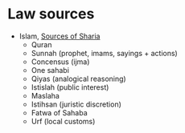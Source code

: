 # Law sources

- Islam, [Sources of Sharia](https://en.wikipedia.org/wiki/Sources_of_Sharia)   
  - Quran   
  - Sunnah (prophet, imams, sayings + actions)
  - Concensus (ijma)
  - One sahabi
  - Qiyas (analogical reasoning)
  - Istislah (public interest)
  - Maslaha
  - Istihsan (juristic discretion)
  - Fatwa of Sahaba
  - Urf (local customs)
